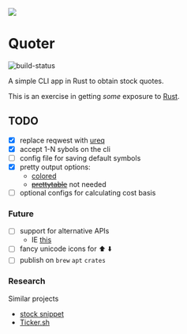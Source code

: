 ![](https://github.com/wrobbins/quoter/workflows/Rust/badge.svg)

# Quoter

![build-status](https://github.com/wrobbins/quoter/workflows/Build/badge.svg)

A simple CLI app in Rust to obtain stock quotes.

This is an exercise in getting _some_ exposure to [Rust](https://www.rust-lang.org/).

## TODO

- [x] replace reqwest with [ureq](https://github.com/algesten/ureq)
- [x] accept 1-N sybols on the cli
- [ ] config file for saving default symbols
- [x] pretty output options:
  - [colored](https://github.com/mackwic/colored)
  - ~~[prettytable](https://github.com/phsym/prettytable-rs)~~ not needed
- [ ] optional configs for calculating cost basis

### Future

- [ ] support for alternative APIs
  - IE [this](https://financialmodelingprep.com/developer/docs/)
- [ ] fancy unicode icons for :arrow_up: :arrow_down:
- [ ] publish on `brew` `apt` `crates`

### Research

Similar projects

- [stock snippet](https://github.com/alexanderepstein/Bash-Snippets/tree/master/stocks)
- [Ticker.sh](https://github.com/pstadler/ticker.sh)
